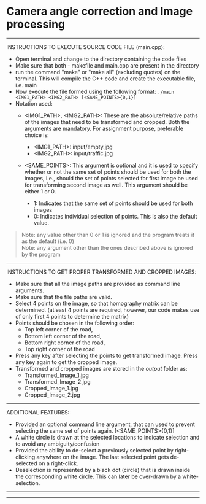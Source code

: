 # Camera angle correction and Image processing 

---

INSTRUCTIONS TO EXECUTE SOURCE CODE FILE (main.cpp):
- Open terminal and change to the directory containing the code files
- Make sure that both - makefile and main.cpp are present in the directory
- run the command "make" or "make all" (excluding quotes) on the terminal.
  This will compile the C++ code and create the executable file, i.e. main
- Now execute the file formed using the following format: `./main <IMG1_PATH> <IMG2_PATH> [<SAME_POINTS>{0,1}]`
- Notation used:
  - <IMG1_PATH>, <IMG2_PATH>:
     These are the absolute/relative paths of the images that need to be 
     transformed and cropped. Both the arguments are mandatory.
     For assignment purpose, preferable choice is:
	- <IMG1_PATH>: input/empty.jpg
	- <IMG2_PATH>: input/traffic.jpg

  - <SAME_POINTS>:
     This argument is optional and it is used to specify whether or not 
     the same set of points should be used for both the images, i.e., should
     the set of points selected for first image be used for transforming
     second image as well. This argument should be either 1 or 0.
     - 1: Indicates that the same set of points should be used for both images
     - 0: Indicates individual selection of points. This is also the default
        value.
> Note: any value other than 0 or 1 is ignored and the program treats it as
      the default (i.e. 0)  
> Note: any argument other than the ones described above is ignored by the
      program  
---

INSTRUCTIONS TO GET PROPER TRANSFORMED AND CROPPED IMAGES:
- Make sure that all the image paths are provided as command line arguments.
- Make sure that the file paths are valid.
- Select 4 points on the image, so that homography matrix can be determined. 
  (atleast 4 points are required, however, our code makes use of only first 4 points 
   to determine the matrix)
- Points should be chosen in the following order:
	- Top left corner of the road,
	- Bottom left corner of the road,
	- Bottom right corner of the road,
	- Top right corner of the road
- Press any key after selecting the points to get transformed image. Press any key
  again to get the cropped image.
- Transformed and cropped images are stored in the *output* folder as:
	- Transformed_Image_1.jpg
	- Transformed_Image_2.jpg
	- Cropped_Image_1.jpg
	- Cropped_Image_2.jpg
---	  
	   
ADDITIONAL FEATURES:
- Provided an optional command line argument, that can used to prevent selecting
  the same set of points again. [<SAME_POINTS>{0,1}]
- A white circle is drawn at the selected locations to indicate selection and to
  avoid any ambiguity/confusion
- Provided the ability to de-select a previously selected point by right-clicking
  anywhere on the image. The last selected point gets de-selected on a right-click.
- Deselection is represented by a black dot (circle) that is drawn inside the 
  corresponding white circle. This can later be over-drawn by a white-selection.
  
---
---
